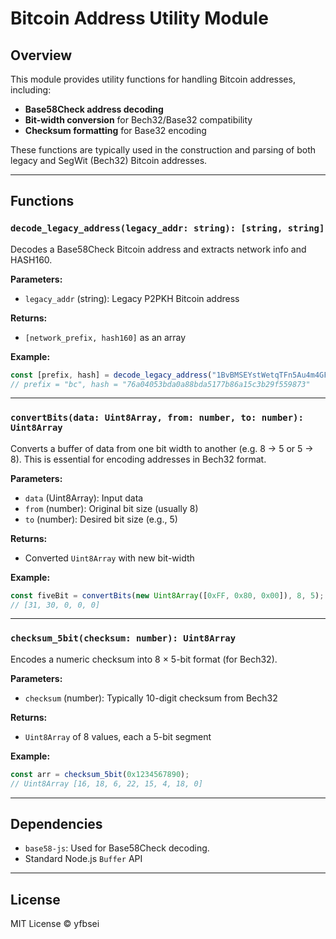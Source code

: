 # Bitcoin Address Utility Module

## Overview

This module provides utility functions for handling Bitcoin addresses, including:

- **Base58Check address decoding**
- **Bit-width conversion** for Bech32/Base32 compatibility
- **Checksum formatting** for Base32 encoding

These functions are typically used in the construction and parsing of both legacy and SegWit (Bech32) Bitcoin addresses.

---

## Functions

### `decode_legacy_address(legacy_addr: string): [string, string]`

Decodes a Base58Check Bitcoin address and extracts network info and HASH160.

**Parameters:**
- `legacy_addr` (string): Legacy P2PKH Bitcoin address

**Returns:**
- `[network_prefix, hash160]` as an array

**Example:**
```js
const [prefix, hash] = decode_legacy_address("1BvBMSEYstWetqTFn5Au4m4GFg7xJaNVN2");
// prefix = "bc", hash = "76a04053bda0a88bda5177b86a15c3b29f559873"
```

---

### `convertBits(data: Uint8Array, from: number, to: number): Uint8Array`

Converts a buffer of data from one bit width to another (e.g. 8 → 5 or 5 → 8). This is essential for encoding addresses in Bech32 format.

**Parameters:**
- `data` (Uint8Array): Input data
- `from` (number): Original bit size (usually 8)
- `to` (number): Desired bit size (e.g., 5)

**Returns:**
- Converted `Uint8Array` with new bit-width

**Example:**
```js
const fiveBit = convertBits(new Uint8Array([0xFF, 0x80, 0x00]), 8, 5);
// [31, 30, 0, 0, 0]
```

---

### `checksum_5bit(checksum: number): Uint8Array`

Encodes a numeric checksum into 8 × 5-bit format (for Bech32).

**Parameters:**
- `checksum` (number): Typically 10-digit checksum from Bech32

**Returns:**
- `Uint8Array` of 8 values, each a 5-bit segment

**Example:**
```js
const arr = checksum_5bit(0x1234567890);
// Uint8Array [16, 18, 6, 22, 15, 4, 18, 0]
```

---

## Dependencies

- `base58-js`: Used for Base58Check decoding.
- Standard Node.js `Buffer` API

---

## License

MIT License © yfbsei
